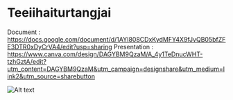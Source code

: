 # Teeiihaiturtangjai
Document : https://docs.google.com/document/d/1AYI808CDxKydMFY4X9fJvQB05bfZFE3DTR0xDyCrVA4/edit?usp=sharing
Presentation : https://www.canva.com/design/DAGYBM9QzaM/A_4y1TeDnucWHT-tzhGztA/edit?utm_content=DAGYBM9QzaM&utm_campaign=designshare&utm_medium=link2&utm_source=sharebutton

![Alt text](https://encrypted-tbn0.gstatic.com/images?q=tbn:ANd9GcSjjzcfS3eNvxDaxDmbzcoN_QDvaLrQsq23Xg&s)
